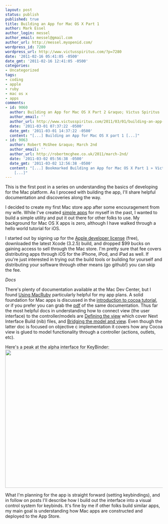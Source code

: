 ```yaml
---
layout: post
status: publish
published: true
title: Building an App for Mac OS X Part 1
author: Mark Essel
author_login: messel
author_email: messel@gmail.com
author_url: http://messel.myopenid.com/
wordpress_id: 7280
wordpress_url: http://www.victusspiritus.com/?p=7280
date: '2011-02-16 05:41:05 -0500'
date_gmt: '2011-02-16 12:41:05 -0500'
categories:
- Uncategorized
tags:
- coding
- apple
- ruby
- mac os x
- apps
comments:
- id: 9060
  author: Building an App for Mac OS X Part 2 &raquo; Victus Spiritus
  author_email: ''
  author_url: http://www.victusspiritus.com/2011/03/01/building-an-app-for-mac-os-x-part-2/
  date: '2011-03-01 07:37:22 -0500'
  date_gmt: '2011-03-01 14:37:22 -0500'
  content: "[...] Building an App for Mac OS X part 1 [...]"
- id: 9063
  author: Robert McGhee &raquo; March 2nd
  author_email: ''
  author_url: http://robertmcghee.co.uk/2011/march-2nd/
  date: '2011-03-02 05:56:38 -0500'
  date_gmt: '2011-03-02 12:56:38 -0500'
  content: "[...] Bookmarked Building an App for Mac OS X Part 1 » Victus Spiritus
    [...]"
---
```

<p>This is the first post in a series on understanding the basics of developing for the Mac platform. As I proceed with building the app, I'll share helpful documentation and discoveries along the way.</p>
<p>I decided to create my first Mac store app after some encouragement from my wife. While I've created <a href="http://www.victusspiritus.com/2010/12/11/chromium-updater-updated/">simple apps</a> for myself in the past, I wanted to build a simple utility and put it out there for other folks to use. My background for Mac OS X apps is zero, although I have walked through a hello world tutorial for iOS.</p>
<p>I started out by signing up for the <a href="http://developer.apple.com/">Apple developer license</a> (free), downloaded the latest Xcode (3.2.5) build, and dropped $99 bucks on gaining access to sell through the Mac store. I'm pretty sure that fee covers distributing apps through iOS for the iPhone, iPod, and iPad as well. If you're just interested in trying out the build tools or building for yourself and distributing your software through other means (go github!) you can skip the fee.</p>
<p><i>Docs</i></p>
<p>There's plenty of documentation available at the Mac Dev Center, but I found <a href="http://developer.apple.com/library/mac/#featuredarticles/UsingMacRuby/">Using MacRuby</a> particularly helpful for my app plans. A solid foundation for Mac apps is discussed in the <a href="http://developer.apple.com/library/mac/#documentation/Cocoa/Conceptual/ObjCTutorial/01Introduction/01Introduction.html">introduction to cocoa tutorial</a>, or if you prefer you can grab the <a href="http://developer.apple.com/library/mac/documentation/Cocoa/Conceptual/ObjCTutorial/ObjCTutorial.pdf">pdf</a> of the same documentation. Thus far the most helpful docs in understanding how to connect view (the user interface) to the controller/models are <a href="http://developer.apple.com/library/mac/documentation/Cocoa/Conceptual/ObjCTutorial/05View/05View.html#/">Defining the view</a> which cover Next Interface Build (nib) files, and <a href="http://developer.apple.com/library/mac/#documentation/Cocoa/Conceptual/ObjCTutorial/06Controller/06Controller.html#/">Bridging the model and view</a>.  Even though the latter doc is focused on objective c implementation it covers how any Cocoa view is glued to model functionality through a controller (actions, outlets, etc).</p>
<p>Here's a peak at the alpha interface for KeyBinder:<br />
<a href="http://www.victusspiritus.com/wp-content/uploads/2011/02/keybinder.png"><img src="http://www.victusspiritus.com/wp-content/uploads/2011/02/keybinder.png" alt="" title="keybinder" width="536" height="442" class="aligncenter size-full wp-image-7282" /></a></p>
<p>What I'm planning for the app is straight forward (setting keybindings), and in follow on posts I'll describe how I build out the interface into a visual control system for keybinds. It's fine by me if other folks build similar apps, my main goal is understanding how Mac apps are constructed and deployed to the App Store.</p>
